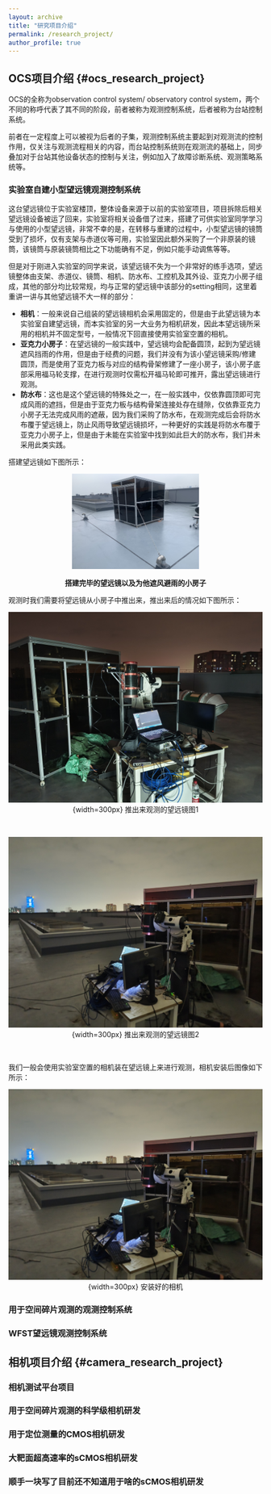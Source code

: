 ```yaml
---
layout: archive
title: "研究项目介绍"
permalink: /research_project/
author_profile: true
---
```


## OCS项目介绍 {#ocs_research_project}

OCS的全称为observation control system/ observatory control system，两个不同的称呼代表了其不同的阶段，前者被称为观测控制系统，后者被称为台站控制系统。

前者在一定程度上可以被视为后者的子集，观测控制系统主要起到对观测流的控制作用，仅关注与观测流程相关的内容，而台站控制系统则在观测流的基础上，同步叠加对于台站其他设备状态的控制与关注，例如加入了故障诊断系统、观测策略系统等。

### 实验室自建小型望远镜观测控制系统

这台望远镜位于实验室楼顶，整体设备来源于以前的实验室项目，项目拆除后相关望远镜设备被运了回来，实验室将相关设备借了过来，搭建了可供实验室同学学习与使用的小型望远镜，非常不幸的是，在转移与重建的过程中，小型望远镜的镜筒受到了损坏，仅有支架与赤道仪等可用，实验室因此额外采购了一个非原装的镜筒，该镜筒与原装镜筒相比之下功能确有不足，例如只能手动调焦等等。

但是对于刚进入实验室的同学来说，该望远镜不失为一个非常好的练手选项，望远镜整体由支架、赤道仪、镜筒、相机、防水布、工控机及其外设、亚克力小房子组成，其他的部分均比较常规，均与正常的望远镜中该部分的setting相同，这里着重讲一讲与其他望远镜不大一样的部分：

+ **相机**：一般来说自己组装的望远镜相机会采用固定的，但是由于此望远镜为本实验室自建望远镜，而本实验室的另一大业务为相机研发，因此本望远镜所采用的相机并不固定型号，一般情况下回直接使用实验室空置的相机。
+ **亚克力小房子**：在望远镜的一般实践中，望远镜均会配备圆顶，起到为望远镜遮风挡雨的作用，但是由于经费的问题，我们并没有为该小望远镜采购/修建圆顶，而是使用了亚克力板与对应的结构骨架修建了一座小房子，该小房子底部采用福马轮支撑，在进行观测时仅需松开福马轮即可推开，露出望远镜进行观测。
+ **防水布**：这也是这个望远镜的特殊处之一，在一般实践中，仅依靠圆顶即可完成风雨的遮挡，但是由于亚克力板与结构骨架连接处存在缝隙，仅依靠亚克力小房子无法完成风雨的遮蔽，因为我们采购了防水布，在观测完成后会将防水布覆于望远镜上，防止风雨导致望远镜损坏，一种更好的实践是将防水布覆于亚克力小房子上，但是由于未能在实验室中找到如此巨大的防水布，我们并未采用此类实践。

搭建望远镜如下图所示：

<div style="text-align: center;">

<img src="./images/tel_upstairs_mor.jpg" alt="搭建完毕的望远镜以及为他遮风避雨的小房子" width="50%">

<!-- ![搭建完毕的望远镜以及为他遮风避雨的小房子](./images/tel_upstairs_mor.jpg){width=300px} -->
**搭建完毕的望远镜以及为他遮风避雨的小房子**

</div>

观测时我们需要将望远镜从小房子中推出来，推出来后的情况如下图所示：

<div style="text-align: center;">

![推出来观测的望远镜图1](./images/tel_upstairs1.jpg){width=300px}
推出来观测的望远镜图1

</div>

</br>

<div style="text-align: center;">

![推出来观测的望远镜图2](./images/tel_upstairs2.jpg){width=300px}
推出来观测的望远镜图2

</div>

</br>

我们一般会使用实验室空置的相机装在望远镜上来进行观测，相机安装后图像如下所示：

<div style="text-align: center;">

![安装好的相机](./images/tel_upstairs2.jpg){width=300px}
安装好的相机

</div>

### 用于空间碎片观测的观测控制系统

### WFST望远镜观测控制系统

## 相机项目介绍 {#camera_research_project}

### 相机测试平台项目

### 用于空间碎片观测的科学级相机研发

### 用于定位测量的CMOS相机研发

### 大靶面超高速率的sCMOS相机研发

### 顺手一块写了目前还不知道用于啥的sCMOS相机研发